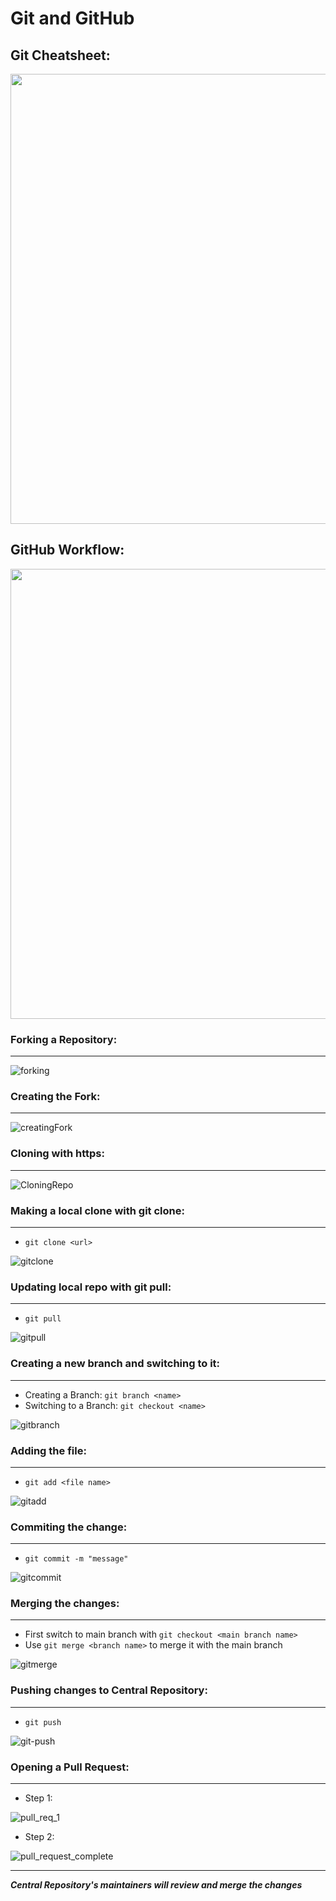 # Git and GitHub



## Git Cheatsheet:

<img src="https://github.com/manav-dl/aws_Meetup-2023/blob/de52a887647fe51df5c56108e2380d655c8ae0dc/DevOps_2024/Excercise/Images/git-commands.png" style="width: 800px; height: 720px;">

## GitHub Workflow:

<img src="https://github.com/manav-dl/aws_Meetup-2023/blob/de52a887647fe51df5c56108e2380d655c8ae0dc/DevOps_2024/Excercise/Images/GitHubWorkFlow.svg" style="width: 1080px; height: 720px;">

### Forking a Repository:

***

![forking](https://github.com/manav-dl/aws_Meetup-2023/assets/122433722/7cc60b67-423a-4434-b5b5-d314271da70f)


### Creating the Fork:

***

![creatingFork](https://github.com/manav-dl/aws_Meetup-2023/assets/122433722/d45f2343-3e6e-4fb1-8fac-2d22ee166c05)

### Cloning with https:

***

![CloningRepo](https://github.com/manav-dl/aws_Meetup-2023/assets/122433722/97fcb70b-e5e2-4165-9eb8-bdbc1b389f4a)

### Making a local clone with git clone:

***
- ```git clone <url>```

![gitclone](https://github.com/manav-dl/aws_Meetup-2023/assets/122433722/673883aa-a62d-4c04-b6b9-48f47b7a0197)

### Updating local repo with git pull:

***
- ```git pull```

![gitpull](https://github.com/manav-dl/aws_Meetup-2023/assets/122433722/79612733-2dcb-4db1-a266-fd2ed70aa9db)

### Creating a new branch and switching to it:

***
- Creating a Branch: ```git branch <name>```
- Switching to a Branch: ```git checkout <name>```

![gitbranch](https://github.com/manav-dl/aws_Meetup-2023/assets/122433722/6262f298-97e7-42db-94fc-2ed9b28026d3)

### Adding the file:

***
- ```git add <file name>```

![gitadd](https://github.com/manav-dl/aws_Meetup-2023/assets/122433722/0e4f8f55-9b7f-49ff-9474-23519070ed1f)

### Commiting the change:

***
- ```git commit -m "message"```

![gitcommit](https://github.com/manav-dl/aws_Meetup-2023/assets/122433722/b2324c3e-48d2-4491-ac10-8e1718c38c59)

### Merging the changes:

***
- First switch to main branch with ```git checkout <main branch name>```
- Use ```git merge <branch name>``` to merge it with the main branch

![gitmerge](https://github.com/manav-dl/aws_Meetup-2023/assets/122433722/7595e0a9-2de3-4005-b21a-5bee5e92b8ee)

### Pushing changes to Central Repository:

***
- ```git push```

![git-push](https://github.com/manav-dl/aws_Meetup-2023/assets/122433722/2571f9e2-b52a-469a-b1c6-d4b3ba791e1d)

### Opening a Pull Request:

***
- Step 1:

![pull_req_1](https://github.com/manav-dl/aws_Meetup-2023/assets/122433722/68d163cc-ac25-43d4-bfd6-b6d0b407a55d)

- Step 2:

![pull_request_complete](https://github.com/manav-dl/aws_Meetup-2023/assets/122433722/e292ae3e-f4e9-4857-a7dc-9b51605c832e)

***

***Central Repository's maintainers will review and merge the changes***



